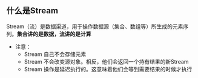 ## 什么是Stream
Stream（流）是数据渠道，用于操作数据源（集合、数组等）所生成的元素序列。**集合讲的是数据，流讲的是计算**

* 注意：
	* Stream 自己不会存储元素
	* Stream 不会改变源对象。相反，他们会返回一个持有结果的新Stream
	* Stream 操作是延迟执行的。这意味着他们会等到需要结果的时候才执行
